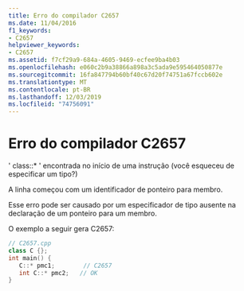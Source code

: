 ```yaml
---
title: Erro do compilador C2657
ms.date: 11/04/2016
f1_keywords:
- C2657
helpviewer_keywords:
- C2657
ms.assetid: f7cf29a9-684a-4605-9469-ecfee9ba4b03
ms.openlocfilehash: e060c2b9a38866a898a3c5ada9e595464050877e
ms.sourcegitcommit: 16fa847794b60bf40c67d20f74751a67fccb602e
ms.translationtype: MT
ms.contentlocale: pt-BR
ms.lasthandoff: 12/03/2019
ms.locfileid: "74756091"
---
```

# <a name="compiler-error-c2657"></a>Erro do compilador C2657

' class::* ' encontrada no início de uma instrução (você esqueceu de especificar um tipo?)

A linha começou com um identificador de ponteiro para membro.

Esse erro pode ser causado por um especificador de tipo ausente na declaração de um ponteiro para um membro.

O exemplo a seguir gera C2657:

```cpp
// C2657.cpp
class C {};
int main() {
   C::* pmc1;        // C2657
   int C::* pmc2;   // OK
}
```
